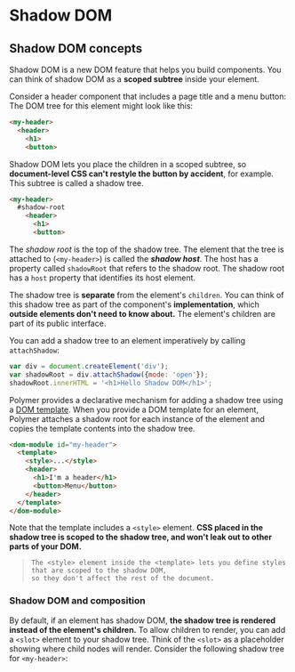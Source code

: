 # Shadow DOM 





## Shadow DOM concepts

Shadow DOM is a new DOM feature that helps you build components. You can think of shadow DOM as a **scoped subtree** inside your element.



Consider a header component that includes a page title and a menu button: The DOM tree for this element might look like this:

```html
<my-header>
  <header>
    <h1>
    <button>
```

Shadow DOM lets you place the children in a scoped subtree, so **document-level CSS can't restyle the button by accident**, for example. This subtree is called a shadow tree.

```html
<my-header>
  #shadow-root
    <header>
      <h1>
      <button>
```

The *shadow root* is the top of the shadow tree. The element that the tree is attached to (`<my-header>`) is called the ***shadow host***. The host has a property called `shadowRoot` that refers to the shadow root. The shadow root has a `host` property that identifies its host element.



The shadow tree is **separate** from the element's `children`. You can think of this shadow tree as part of the component's **implementation**, which **outside elements don't need to know about.** The element's children are part of its public interface.

You can add a shadow tree to an element imperatively by calling `attachShadow`:

```javascript
var div = document.createElement('div');
var shadowRoot = div.attachShadow({mode: 'open'});
shadowRoot.innerHTML = '<h1>Hello Shadow DOM</h1>';
```



Polymer provides a declarative mechanism for adding a shadow tree using a [DOM template](https://www.polymer-project.org/2.0/docs/devguide/dom-template). When you provide a DOM template for an element, Polymer attaches a shadow root for each instance of the element and copies the template contents into the shadow tree.

```html
<dom-module id="my-header">
  <template>
    <style>...</style>
    <header>
      <h1>I'm a header</h1>
      <button>Menu</button>
    </header>
  </template>
</dom-module>
```

Note that the template includes a `<style>` element. **CSS placed in the shadow tree is scoped to the shadow tree, and won't leak out to other parts of your DOM.**

> ```
> The <style> element inside the <template> lets you define styles that are scoped to the shadow DOM,
> so they don't affect the rest of the document.
> ```



### Shadow DOM and composition

By default, if an element has shadow DOM, **the shadow tree is rendered instead of the element's children.** To allow children to render, you can add a `<slot>` element to your shadow tree. Think of the `<slot>` as a placeholder showing where child nodes will render. Consider the following shadow tree for `<my-header>`: